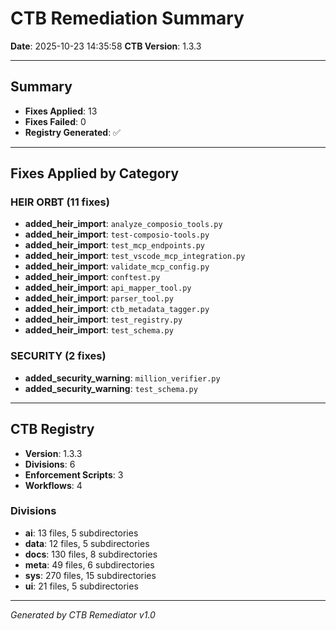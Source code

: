 # CTB Remediation Summary

**Date**: 2025-10-23 14:35:58
**CTB Version**: 1.3.3

---

## Summary

- **Fixes Applied**: 13
- **Fixes Failed**: 0
- **Registry Generated**: ✅

---

## Fixes Applied by Category


### HEIR ORBT (11 fixes)

- **added_heir_import**: `analyze_composio_tools.py`
- **added_heir_import**: `test-composio-tools.py`
- **added_heir_import**: `test_mcp_endpoints.py`
- **added_heir_import**: `test_vscode_mcp_integration.py`
- **added_heir_import**: `validate_mcp_config.py`
- **added_heir_import**: `conftest.py`
- **added_heir_import**: `api_mapper_tool.py`
- **added_heir_import**: `parser_tool.py`
- **added_heir_import**: `ctb_metadata_tagger.py`
- **added_heir_import**: `test_registry.py`
- **added_heir_import**: `test_schema.py`

### SECURITY (2 fixes)

- **added_security_warning**: `million_verifier.py`
- **added_security_warning**: `test_schema.py`

---

## CTB Registry

- **Version**: 1.3.3
- **Divisions**: 6
- **Enforcement Scripts**: 3
- **Workflows**: 4

### Divisions

- **ai**: 13 files, 5 subdirectories
- **data**: 12 files, 5 subdirectories
- **docs**: 130 files, 8 subdirectories
- **meta**: 49 files, 6 subdirectories
- **sys**: 270 files, 15 subdirectories
- **ui**: 21 files, 5 subdirectories

---

*Generated by CTB Remediator v1.0*

